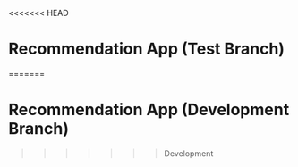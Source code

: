 <<<<<<< HEAD
#  Recommendation App (Test Branch)

=======
#  Recommendation App (Development Branch)
>>>>>>> Development

